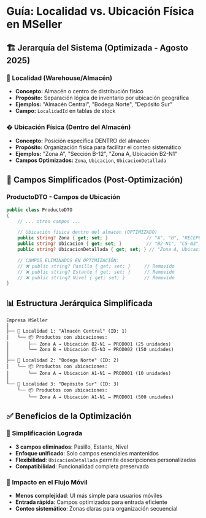 # Guía: Localidad vs. Ubicación Física en MSeller

## 🏗️ Jerarquía del Sistema (Optimizada - Agosto 2025)

### 📍 Localidad (Warehouse/Almacén)

- **Concepto:** Almacén o centro de distribución físico
- **Propósito:** Separación lógica de inventario por ubicación geográfica
- **Ejemplos:** "Almacén Central", "Bodega Norte", "Depósito Sur"
- **Campo:** `LocalidadId` en tablas de stock

### � Ubicación Física (Dentro del Almacén)

- **Concepto:** Posición específica DENTRO del almacén
- **Propósito:** Organización física para facilitar el conteo sistemático
- **Ejemplos:** "Zona A", "Sección B-12", "Zona A, Ubicación B2-N1"
- **Campos Optimizados:** `Zona`, `Ubicacion`, `UbicacionDetallada`

## 🔧 Campos Simplificados (Post-Optimización)

### ProductoDTO - Campos de Ubicación

```csharp
public class ProductoDTO
{
    // ... otros campos ...

    // Ubicación física dentro del almacén (OPTIMIZADO)
    public string? Zona { get; set; }              // "A", "B", "RECEPCION"
    public string? Ubicacion { get; set; }         // "B2-N1", "C5-N3"
    public string? UbicacionDetallada { get; set; } // "Zona A, Ubicación B2-N1"

    // CAMPOS ELIMINADOS EN OPTIMIZACIÓN:
    // ❌ public string? Pasillo { get; set; }     // Removido
    // ❌ public string? Estante { get; set; }     // Removido
    // ❌ public string? Nivel { get; set; }       // Removido
}
```

## 📊 Estructura Jerárquica Simplificada

```
Empresa MSeller
│
├── 🏢 Localidad 1: "Almacén Central" (ID: 1)
│   └── 📦 Productos con ubicaciones:
│       ├── Zona A → Ubicación B2-N1 → PROD001 (25 unidades)
│       └── Zona B → Ubicación C5-N3 → PROD002 (150 unidades)
│
├── 🏢 Localidad 2: "Bodega Norte" (ID: 2)
│   └── 📦 Productos con ubicaciones:
│       └── Zona A → Ubicación A1-N1 → PROD001 (10 unidades)
│
└── 🏢 Localidad 3: "Depósito Sur" (ID: 3)
    └── 📦 Productos con ubicaciones:
        └── Zona A → Ubicación A1-N1 → PROD001 (500 unidades)
```

## ✅ Beneficios de la Optimización

### 🎯 Simplificación Lograda

- **3 campos eliminados**: Pasillo, Estante, Nivel
- **Enfoque unificado**: Solo campos esenciales mantenidos
- **Flexibilidad**: `UbicacionDetallada` permite descripciones personalizadas
- **Compatibilidad**: Funcionalidad completa preservada

### 📱 Impacto en el Flujo Móvil

- **Menos complejidad**: UI más simple para usuarios móviles
- **Entrada rápida**: Campos optimizados para entrada eficiente
- **Conteo sistemático**: Zonas claras para organización secuencial
